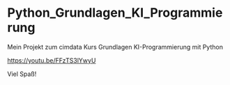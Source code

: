 # Python_Grundlagen_KI_Programmierung
Mein Projekt zum cimdata Kurs Grundlagen KI-Programmierung mit Python

https://youtu.be/FFzTS3lYwyU

Viel Spaß!


